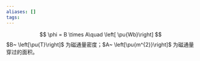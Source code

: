 ```yaml
---
aliases: []
tags:
---
```

$$
\phi = B \times A\quad \left[ \pu{Wb}\right]
$$
$B~ \left[\pu{T}\right]$ 为磁通量密度；$A~ \left[\pu{m^{2}}\right]$ 为磁通量穿过的面积。
